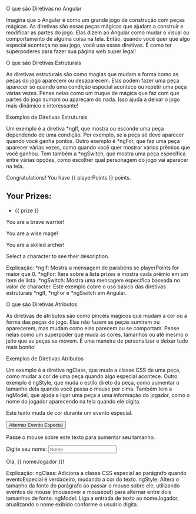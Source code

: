 O que são Diretivas no Angular

Imagina que o Angular é como um grande jogo de construção com peças mágicas. As diretivas são essas peças mágicas que ajudam a construir e modificar as partes do jogo. Elas dizem ao Angular como mudar o visual ou comportamento de alguma coisa na tela. Então, quando você quer que algo especial aconteça no seu jogo, você usa essas diretivas. É como ter superpoderes para fazer sua página web super legal!

O que são Diretivas Estruturais

As diretivas estruturais são como magias que mudam a forma como as peças do jogo aparecem ou desaparecem. Elas podem fazer uma peça aparecer só quando uma condição especial acontece ou repetir uma peça várias vezes. Pense nelas como um truque de mágica que faz com que partes do jogo sumam ou apareçam do nada. Isso ajuda a deixar o jogo mais dinâmico e interessante!

Exemplos de Diretivas Estruturais

Um exemplo é a diretiva *ngIf, que mostra ou esconde uma peça dependendo de uma condição. Por exemplo, se a peça só deve aparecer quando você ganha pontos. Outro exemplo é *ngFor, que faz uma peça aparecer várias vezes, como quando você quer mostrar vários prêmios que você ganhou. Tem também a *ngSwitch, que mostra uma peça específica entre várias opções, como escolher qual personagem do jogo vai aparecer na tela.

<div>
  <!-- Diretiva *ngIf -->
  <p *ngIf="playerPoints > 0">Congratulations! You have {{ playerPoints }} points.</p>

  <!-- Diretiva *ngFor -->
  <h2>Your Prizes:</h2>
  <ul>
    <li *ngFor="let prize of prizes">{{ prize }}</li>
  </ul>

  <!-- Diretiva *ngSwitch -->
  <div [ngSwitch]="character">
    <p *ngSwitchCase="'warrior'">You are a brave warrior!</p>
    <p *ngSwitchCase="'mage'">You are a wise mage!</p>
    <p *ngSwitchCase="'archer'">You are a skilled archer!</p>
    <p *ngSwitchDefault>Select a character to see their description.</p>
  </div>
</div>

Explicação:
*ngIf: Mostra a mensagem de parabéns se playerPoints for maior que 0.
*ngFor: Itera sobre a lista prizes e mostra cada prêmio em um item de lista.
*ngSwitch: Mostra uma mensagem específica baseada no valor de character.
Este exemplo cobre o uso básico das diretivas estruturais *ngIf, *ngFor e *ngSwitch em Angular.

O que são Diretivas Atributos

As diretivas de atributos são como pincéis mágicos que mudam a cor ou a forma das peças do jogo. Elas não fazem as peças sumirem ou aparecerem, mas mudam como elas parecem ou se comportam. Pense nelas como um superpoder que muda as cores, tamanhos ou até mesmo o jeito que as peças se movem. É uma maneira de personalizar e deixar tudo mais bonito!

Exemplos de Diretivas Atributos

Um exemplo é a diretiva ngClass, que muda a classe CSS de uma peça, como mudar a cor de uma peça quando algo especial acontece. Outro exemplo é ngStyle, que muda o estilo direto da peça, como aumentar o tamanho dela quando você passa o mouse por cima. Também tem a ngModel, que ajuda a ligar uma peça a uma informação do jogador, como o nome do jogador aparecendo na tela quando ele digita.

<div>
  <!-- Diretiva ngClass -->
  <p [ngClass]="{'especial': eventoEspecial}">
    Este texto muda de cor durante um evento especial.
  </p>
  <button (click)="eventoEspecial = !eventoEspecial">Alternar Evento Especial</button>

  <!-- Diretiva ngStyle -->
  <p 
    [ngStyle]="{'font-size': efeitoHover ? '24px' : '16px'}" 
    (mouseover)="efeitoHover = true" 
    (mouseout)="efeitoHover = false">
    Passe o mouse sobre este texto para aumentar seu tamanho.
  </p>

  <!-- Diretiva ngModel -->
  <div>
    <label for="nomeJogador">Digite seu nome: </label>
    <input id="nomeJogador" [(ngModel)]="nomeJogador" placeholder="Nome"/>
    <p>Olá, {{ nomeJogador }}!</p>
  </div>
</div>
Explicação:
ngClass: Adiciona a classe CSS especial ao parágrafo quando eventoEspecial é verdadeiro, mudando a cor do texto.
ngStyle: Altera o tamanho da fonte do parágrafo ao passar o mouse sobre ele, utilizando eventos de mouse (mouseover e mouseout) para alternar entre dois tamanhos de fonte.
ngModel: Liga a entrada de texto ao nomeJogador, atualizando o nome exibido conforme o usuário digita.